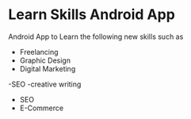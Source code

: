 # Learn Skills Android App
Android App to Learn the following new skills such as
- Freelancing
- Graphic Design
- Digital Marketing

-SEO
-creative writing
- SEO
- E-Commerce
